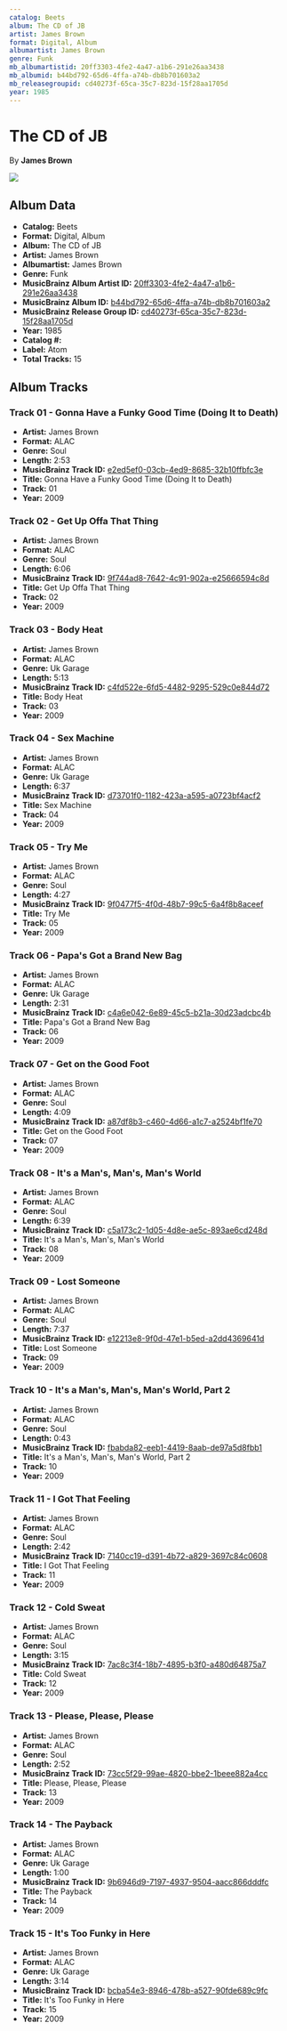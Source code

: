 ```yaml
---
catalog: Beets
album: The CD of JB
artist: James Brown
format: Digital, Album
albumartist: James Brown
genre: Funk
mb_albumartistid: 20ff3303-4fe2-4a47-a1b6-291e26aa3438
mb_albumid: b44bd792-65d6-4ffa-a74b-db8b701603a2
mb_releasegroupid: cd40273f-65ca-35c7-823d-15f28aa1705d
year: 1985
---
```


# The CD of JB

By **James Brown**

![](../../assets/beetscovers/James_Brown-The_CD_of_JB.jpg)

## Album Data

- **Catalog:** Beets
- **Format:** Digital, Album
- **Album:** The CD of JB
- **Artist:** James Brown
- **Albumartist:** James Brown
- **Genre:** Funk
- **MusicBrainz Album Artist ID:** [20ff3303-4fe2-4a47-a1b6-291e26aa3438](https://musicbrainz.org/artist/20ff3303-4fe2-4a47-a1b6-291e26aa3438)
- **MusicBrainz Album ID:** [b44bd792-65d6-4ffa-a74b-db8b701603a2](https://musicbrainz.org/release/b44bd792-65d6-4ffa-a74b-db8b701603a2)
- **MusicBrainz Release Group ID:** [cd40273f-65ca-35c7-823d-15f28aa1705d](https://musicbrainz.org/release-group/cd40273f-65ca-35c7-823d-15f28aa1705d)
- **Year:** 1985
- **Catalog #:** 
- **Label:** Atom
- **Total Tracks:** 15

## Album Tracks

### Track 01 - Gonna Have a Funky Good Time (Doing It to Death)

- **Artist:** James Brown
- **Format:** ALAC
- **Genre:** Soul
- **Length:** 2:53
- **MusicBrainz Track ID:** [e2ed5ef0-03cb-4ed9-8685-32b10ffbfc3e](https://musicbrainz.org/recording/e2ed5ef0-03cb-4ed9-8685-32b10ffbfc3e)
- **Title:** Gonna Have a Funky Good Time (Doing It to Death)
- **Track:** 01
- **Year:** 2009

### Track 02 - Get Up Offa That Thing

- **Artist:** James Brown
- **Format:** ALAC
- **Genre:** Soul
- **Length:** 6:06
- **MusicBrainz Track ID:** [9f744ad8-7642-4c91-902a-e25666594c8d](https://musicbrainz.org/recording/9f744ad8-7642-4c91-902a-e25666594c8d)
- **Title:** Get Up Offa That Thing
- **Track:** 02
- **Year:** 2009

### Track 03 - Body Heat

- **Artist:** James Brown
- **Format:** ALAC
- **Genre:** Uk Garage
- **Length:** 5:13
- **MusicBrainz Track ID:** [c4fd522e-6fd5-4482-9295-529c0e844d72](https://musicbrainz.org/recording/c4fd522e-6fd5-4482-9295-529c0e844d72)
- **Title:** Body Heat
- **Track:** 03
- **Year:** 2009

### Track 04 - Sex Machine

- **Artist:** James Brown
- **Format:** ALAC
- **Genre:** Uk Garage
- **Length:** 6:37
- **MusicBrainz Track ID:** [d73701f0-1182-423a-a595-a0723bf4acf2](https://musicbrainz.org/recording/d73701f0-1182-423a-a595-a0723bf4acf2)
- **Title:** Sex Machine
- **Track:** 04
- **Year:** 2009

### Track 05 - Try Me

- **Artist:** James Brown
- **Format:** ALAC
- **Genre:** Soul
- **Length:** 4:27
- **MusicBrainz Track ID:** [9f0477f5-4f0d-48b7-99c5-6a4f8b8aceef](https://musicbrainz.org/recording/9f0477f5-4f0d-48b7-99c5-6a4f8b8aceef)
- **Title:** Try Me
- **Track:** 05
- **Year:** 2009

### Track 06 - Papa's Got a Brand New Bag

- **Artist:** James Brown
- **Format:** ALAC
- **Genre:** Uk Garage
- **Length:** 2:31
- **MusicBrainz Track ID:** [c4a6e042-6e89-45c5-b21a-30d23adcbc4b](https://musicbrainz.org/recording/c4a6e042-6e89-45c5-b21a-30d23adcbc4b)
- **Title:** Papa's Got a Brand New Bag
- **Track:** 06
- **Year:** 2009

### Track 07 - Get on the Good Foot

- **Artist:** James Brown
- **Format:** ALAC
- **Genre:** Soul
- **Length:** 4:09
- **MusicBrainz Track ID:** [a87df8b3-c460-4d66-a1c7-a2524bf1fe70](https://musicbrainz.org/recording/a87df8b3-c460-4d66-a1c7-a2524bf1fe70)
- **Title:** Get on the Good Foot
- **Track:** 07
- **Year:** 2009

### Track 08 - It's a Man's, Man's, Man's World

- **Artist:** James Brown
- **Format:** ALAC
- **Genre:** Soul
- **Length:** 6:39
- **MusicBrainz Track ID:** [c5a173c2-1d05-4d8e-ae5c-893ae6cd248d](https://musicbrainz.org/recording/c5a173c2-1d05-4d8e-ae5c-893ae6cd248d)
- **Title:** It's a Man's, Man's, Man's World
- **Track:** 08
- **Year:** 2009

### Track 09 - Lost Someone

- **Artist:** James Brown
- **Format:** ALAC
- **Genre:** Soul
- **Length:** 7:37
- **MusicBrainz Track ID:** [e12213e8-9f0d-47e1-b5ed-a2dd4369641d](https://musicbrainz.org/recording/e12213e8-9f0d-47e1-b5ed-a2dd4369641d)
- **Title:** Lost Someone
- **Track:** 09
- **Year:** 2009

### Track 10 - It's a Man's, Man's, Man's World, Part 2

- **Artist:** James Brown
- **Format:** ALAC
- **Genre:** Soul
- **Length:** 0:43
- **MusicBrainz Track ID:** [fbabda82-eeb1-4419-8aab-de97a5d8fbb1](https://musicbrainz.org/recording/fbabda82-eeb1-4419-8aab-de97a5d8fbb1)
- **Title:** It's a Man's, Man's, Man's World, Part 2
- **Track:** 10
- **Year:** 2009

### Track 11 - I Got That Feeling

- **Artist:** James Brown
- **Format:** ALAC
- **Genre:** Soul
- **Length:** 2:42
- **MusicBrainz Track ID:** [7140cc19-d391-4b72-a829-3697c84c0608](https://musicbrainz.org/recording/7140cc19-d391-4b72-a829-3697c84c0608)
- **Title:** I Got That Feeling
- **Track:** 11
- **Year:** 2009

### Track 12 - Cold Sweat

- **Artist:** James Brown
- **Format:** ALAC
- **Genre:** Soul
- **Length:** 3:15
- **MusicBrainz Track ID:** [7ac8c3f4-18b7-4895-b3f0-a480d64875a7](https://musicbrainz.org/recording/7ac8c3f4-18b7-4895-b3f0-a480d64875a7)
- **Title:** Cold Sweat
- **Track:** 12
- **Year:** 2009

### Track 13 - Please, Please, Please

- **Artist:** James Brown
- **Format:** ALAC
- **Genre:** Soul
- **Length:** 2:52
- **MusicBrainz Track ID:** [73cc5f29-99ae-4820-bbe2-1beee882a4cc](https://musicbrainz.org/recording/73cc5f29-99ae-4820-bbe2-1beee882a4cc)
- **Title:** Please, Please, Please
- **Track:** 13
- **Year:** 2009

### Track 14 - The Payback

- **Artist:** James Brown
- **Format:** ALAC
- **Genre:** Uk Garage
- **Length:** 1:00
- **MusicBrainz Track ID:** [9b6946d9-7197-4937-9504-aacc866dddfc](https://musicbrainz.org/recording/9b6946d9-7197-4937-9504-aacc866dddfc)
- **Title:** The Payback
- **Track:** 14
- **Year:** 2009

### Track 15 - It's Too Funky in Here

- **Artist:** James Brown
- **Format:** ALAC
- **Genre:** Uk Garage
- **Length:** 3:14
- **MusicBrainz Track ID:** [bcba54e3-8946-478b-a527-90fde689c9fc](https://musicbrainz.org/recording/bcba54e3-8946-478b-a527-90fde689c9fc)
- **Title:** It's Too Funky in Here
- **Track:** 15
- **Year:** 2009

